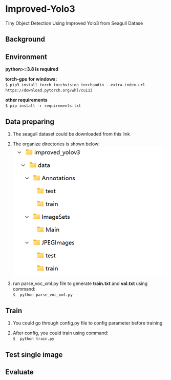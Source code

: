 # Improved-Yolo3
Tiny Object Detection Using Improved Yolo3 from Seagull Datase
## Background

## Environment
**python>=3.8 is required**  

**torch-gpu for windows:**   
``$ pip3 install torch torchvision torchaudio --extra-index-url https://download.pytorch.org/whl/cu113``

**other requirements**  
``$ pip install -r requirements.txt ``

## Data preparing
1. The seagull dataset could be downloaded from this link

2. The organize directories is shown below:  
![avatar](illustrate/dir.png)

3. run parse_voc_xml.py file to generate **train.txt** and **val.txt** using command:  
``$  python parse_voc_xml.py ``

## Train
1. You could go through config.py file to config parameter before training  

2. After config, you could train using command:  
``$  python train.py ``

## Test single image

## Evaluate
